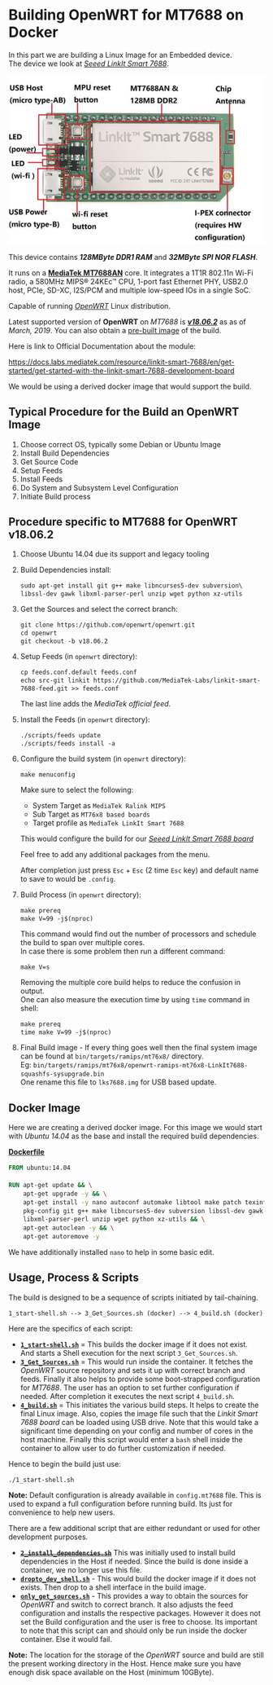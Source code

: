 # Building OpenWRT for MT7688 on Docker

In this part we are building a Linux Image for an Embedded device.<br>
The device we look at *[Seeed LinkIt Smart 7688][1]*.

![LinkIt Smart 7688 Features][2]

This device contains ***128MByte DDR1 RAM*** and ***32MByte SPI NOR FLASH***.

It runs on a **[MediaTek MT7688AN][4]** core.
It integrates a 1T1R 802.11n Wi-Fi radio, a 580MHz MIPS® 24KEc™ CPU, 
1-port fast Ethernet PHY, USB2.0 host, PCIe, SD-XC, I2S/PCM and 
multiple low-speed IOs in a single SoC.

Capable of running *[OpenWRT][3]* Linux distribution.

Latest supported version of **OpenWRT** on *MT7688* is ***[v18.06.2][5]*** as
as of *March, 2019*. You can also obtain a [pre-built image][6] of the build. 

Here is link to Official Documentation about the module:

https://docs.labs.mediatek.com/resource/linkit-smart-7688/en/get-started/get-started-with-the-linkit-smart-7688-development-board

We would be using a derived docker image that would support the build.

## Typical Procedure for the Build an OpenWRT Image

 1. Choose correct OS, typically some Debian or Ubuntu Image
 2. Install Build Dependencies
 3. Get Source Code
 4. Setup Feeds
 5. Install Feeds
 6. Do System and Subsystem Level Configuration
 7. Initiate Build process

## Procedure specific to MT7688 for OpenWRT v18.06.2

 1. Choose Ubuntu 14.04 due its support and legacy tooling
 2. Build Dependencies install:
    ```shell
    sudo apt-get install git g++ make libncurses5-dev subversion\
    libssl-dev gawk libxml-parser-perl unzip wget python xz-utils
    ```
 3. Get the Sources and select the correct branch:
    ```shell
    git clone https://github.com/openwrt/openwrt.git
    cd openwrt
    git checkout -b v18.06.2
    ```
 4. Setup Feeds (in `openwrt` directory):
    ```shell
    cp feeds.conf.default feeds.conf
    echo src-git linkit https://github.com/MediaTek-Labs/linkit-smart-7688-feed.git >> feeds.conf
    ```
    The last line adds the *MediaTek official feed*.
 5. Install the Feeds (in `openwrt` directory):
    ```shell
    ./scripts/feeds update
    ./scripts/feeds install -a
    ```
 6. Configure the build system (in `openwrt` directory):
    ```shell
    make menuconfig
    ```
    Make sure to select the following:
      - System Target as `MediaTek Ralink MIPS`
      - Sub Target as `MT76x8 based boards`
      - Target profile as `MediaTek LinkIt Smart 7688`
  
    This would configure the build for our 
    *[Seeed LinkIt Smart 7688 board][1]*

    Feel free to add any additional packages from the menu.

    After completion just press `Esc` + `Esc` (2 time `Esc` key)
    and default name to save to would be `.config`.
 7. Build Process (in `openwrt` directory):
    ```shell
    make prereq
    make V=99 -j$(nproc)
    ```
    This command would find out the number of processors and schedule
    the build to span over multiple cores.<br>
    In case there is some problem then run a different command:
    ```shell
    make V=s
    ```
    Removing the multiple core build helps to reduce the confusion in output.<br>
    One can also measure the execution time by using `time` command in shell:
    ```shell
    make prereq
    time make V=99 -j$(nproc)
    ```
 8. Final Build image - If every thing goes well then the final system image
    can be found at `bin/targets/ramips/mt76x8/` directory.<br>
    Eg: `bin/targets/ramips/mt76x8/openwrt-ramips-mt76x8-LinkIt7688-squashfs-sysupgrade.bin`<br>
    One rename this file to `lks7688.img` for USB based update.

## Docker Image

Here we are creating a derived docker image. For this image we would start
with *Ubuntu 14.04* as the base and install the required build dependencies.

**[Dockerfile][7]**

```Dockerfile
FROM ubuntu:14.04

RUN apt-get update && \
    apt-get upgrade -y && \
    apt-get install -y nano autoconf automake libtool make patch texinfo gettext \
    pkg-config git g++ make libncurses5-dev subversion libssl-dev gawk \
    libxml-parser-perl unzip wget python xz-utils && \
    apt-get autoclean -y && \
    apt-get autoremove -y
```

We have additionally installed `nano` to help in some basic edit.

## Usage, Process & Scripts

 The build is designed to be a sequence of scripts initiated by tail-chaining.

```
1_start-shell.sh --> 3_Get_Sources.sh (docker) --> 4_build.sh (docker)
```

Here are the specifics of each script:

 * **[`1_start-shell.sh`][8]** = This builds the docker image if it does not exist.<br>
 And starts a Shell execution for the next script `3_Get_Sources.sh`.
 * **[`3_Get_Sources.sh`][9]** = This would run inside the container. It fetches the
 *OpenWRT* source repository and sets it up with correct branch and feeds. 
 Finally it also helps to provide some boot-strapped configuration for *MT7688*.
 The user has an option to set further configuration if needed. After completion
 it executes the next script `4_build.sh`.
 * **[`4_build.sh`][10]** = This initiates the various build steps. It helps to
 create the final Linux image. Also, copies the image file such that the 
 *Linkit Smart 7688 board* can be loaded using USB drive. Note that this
 would take a significant time depending on your config and number of cores
 in the host machine. Finally this script would enter a `bash` shell inside
 the container to allow user to do further customization if needed.

Hence to begin the build just use:

```shell
./1_start-shell.sh
```

**Note:** Default configuration is already available in `config.mt7688` file.
This is used to expand a full configuration before running build. Its just for
convenience to help new users.

There are a few additional script that are either redundant or used for other
development purposes.

 * ~~**[`2_install_dependencies.sh`][11]**~~ This was initially used to install
 build dependencies in the Host if needed. Since the build is done inside a 
 container, we no longer use this file.
 * **[`dropto_dev_shell.sh`][12]** - This would build the docker image if it
 does not exists. Then drop to a shell interface in the build image.
 * **[`only_get_sources.sh`][13]** - This provides a way to obtain the sources
 for *OpenWRT* and switch to correct branch. It also adjusts the feed 
 configuration and installs the respective packages. However it does not 
 set the Build configuration and the user is free to choose. Its important to 
 note that this script can and should only be run inside the docker container.
 Else it would fail.

**Note:** The location for the storage of the *OpenWRT* source and build are
still the present working directory in the Host. Hence make sure you have 
enough disk space available on the Host (minimum 10GByte).



 [1]:https://www.seeedstudio.com/LinkIt-Smart-7688-p-2573.html
 [2]:LinkIt-Smart-7688-feature-picture.jpg
 [3]:https://openwrt.org/
 [4]:https://labs.mediatek.com/en/chipset/MT7688
 [5]:https://github.com/openwrt/openwrt/tree/v18.06.2
 [6]:https://downloads.openwrt.org/releases/18.06.2/targets/ramips/mt76x8/
 [7]:https://github.com/boseji/dockerPlayground/tree/master/14_OpenWRT-Docker-MT7688-build/Dockerfile
 [8]:https://github.com/boseji/dockerPlayground/tree/master/14_OpenWRT-Docker-MT7688-build/1_start-shell.sh
 [9]:https://github.com/boseji/dockerPlayground/tree/master/14_OpenWRT-Docker-MT7688-build/3_Get_Sources.sh
 [10]:https://github.com/boseji/dockerPlayground/tree/master/14_OpenWRT-Docker-MT7688-build/4_build.sh
 [11]:https://github.com/boseji/dockerPlayground/tree/master/14_OpenWRT-Docker-MT7688-build/2_install_dependencies.sh
 [12]:dropto_dev_shell.sh
 [13]:only_get_sources.sh